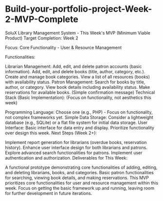 # Build-your-portfolio-project-Week-2-MVP-Complete

SoluX Library Management System - This Week's MVP (Minimum Viable Product)
Target Completion: Week 2

Focus: Core Functionality - User & Resource Management

Functionalities:

Librarian Management:
Add, edit, and delete patron accounts (basic information).
Add, edit, and delete books (title, author, category, etc.).
Create and manage book categories.
View a list of all resources (books) with availability status.
Patron Management:
Search for books by title, author, or category.
View book details including availability status.
Make reservations for available books. (Simple confirmation message)
Technical Stack (Basic Implementation):  (Focus on functionality, not aesthetics this week)

Programming Language: Choose one (e.g., PHP) - Focus on functionality, not complex frameworks yet.
Simple Data Storage: Consider a lightweight database (e.g., SQLite) or a flat file system for initial data storage.
User Interface: Basic interface for data entry and display. Prioritize functionality over design this week.
Next Steps (Week 2+):

Implement report generation for librarians (overdue books, reservation history).
Enhance user interface design for both librarians and patrons.
Explore advanced search functionalities for patrons.
Implement user authentication and authorization.
Deliverables for This Week:

A functional prototype demonstrating core functionalities of adding, editing, and deleting librarians, books, and categories.
Basic patron functionalities for searching, viewing book details, and making reservations.
This MVP prioritizes core functionalities for user and resource management within this week. Focus on getting the basic framework up and running, leaving room for further development in future iterations.
